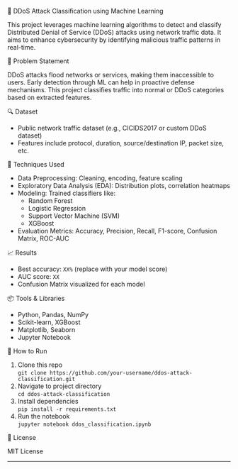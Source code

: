 🚨 DDoS Attack Classification using Machine Learning

This project leverages machine learning algorithms to detect and classify Distributed Denial of Service (DDoS) attacks using network traffic data. It aims to enhance cybersecurity by identifying malicious traffic patterns in real-time.

📌 Problem Statement

DDoS attacks flood networks or services, making them inaccessible to users. Early detection through ML can help in proactive defense mechanisms. This project classifies traffic into normal or DDoS categories based on extracted features.

🔍 Dataset

- Public network traffic dataset (e.g., CICIDS2017 or custom DDoS dataset)
- Features include protocol, duration, source/destination IP, packet size, etc.

🧠 Techniques Used

- Data Preprocessing: Cleaning, encoding, feature scaling
- Exploratory Data Analysis (EDA): Distribution plots, correlation heatmaps
- Modeling: Trained classifiers like:
  - Random Forest
  - Logistic Regression
  - Support Vector Machine (SVM)
  - XGBoost
- Evaluation Metrics: Accuracy, Precision, Recall, F1-score, Confusion Matrix, ROC-AUC

📈 Results

- Best accuracy: `XX%` (replace with your model score)
- AUC score: `XX`
- Confusion Matrix visualized for each model

📦 Tools & Libraries

- Python, Pandas, NumPy
- Scikit-learn, XGBoost
- Matplotlib, Seaborn
- Jupyter Notebook

🚀 How to Run

1. Clone this repo  
   `git clone https://github.com/your-username/ddos-attack-classification.git`
2. Navigate to project directory  
   `cd ddos-attack-classification`
3. Install dependencies  
   `pip install -r requirements.txt`
4. Run the notebook  
   `jupyter notebook ddos_classification.ipynb`

📄 License

MIT License

---

